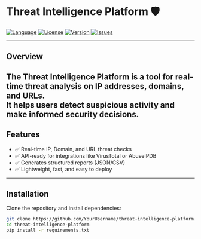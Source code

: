 # Threat Intelligence Platform 🛡️

[![Language](https://img.shields.io/badge/Language-Python-blue?style=for-the-badge)](https://www.python.org/)
[![License](https://img.shields.io/badge/License-MIT-green?style=for-the-badge)](LICENSE)
[![Version](https://img.shields.io/badge/Version-1.0.0-blueviolet?style=for-the-badge)](https://github.com/YourUsername/threat-intelligence-platform)
[![Issues](https://img.shields.io/badge/Issues-Open-red?style=for-the-badge)](https://github.com/YourUsername/threat-intelligence-platform/issues)

---

## Overview

The **Threat Intelligence Platform** is a tool for **real-time threat analysis** on IP addresses, domains, and URLs.  
It helps users detect suspicious activity and make informed security decisions.  
---

## Features

- ✅ Real-time IP, Domain, and URL threat checks  
- ✅ API-ready for integrations like VirusTotal or AbuseIPDB  
- ✅ Generates structured reports (JSON/CSV)  
- ✅ Lightweight, fast, and easy to deploy  

---

## Installation

Clone the repository and install dependencies:

```bash
git clone https://github.com/YourUsername/threat-intelligence-platform.git
cd threat-intelligence-platform
pip install -r requirements.txt
